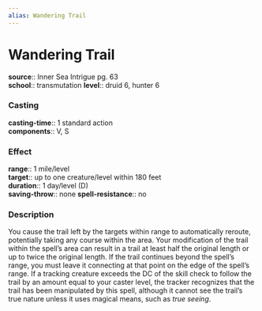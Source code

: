 ```yaml
---
alias: Wandering Trail
---
```


# Wandering Trail 

**source**:: Inner Sea Intrigue pg. 63  
**school**:: transmutation
**level**:: druid 6, hunter 6

### Casting 

**casting-time**:: 1 standard action  
**components**:: V, S

### Effect 

**range**:: 1 mile/level  
**target**:: up to one creature/level within 180 feet  
**duration**:: 1 day/level (D)  
**saving-throw**:: none
**spell-resistance**:: no

### Description 

You cause the trail left by the targets within range to automatically reroute, potentially taking any course within the area. Your modification of the trail within the spell’s area can result in a trail at least half the original length or up to twice the original length. If the trail continues beyond the spell’s range, you must leave it connecting at that point on the edge of the spell’s range. If a tracking creature exceeds the DC of the skill check to follow the trail by an amount equal to your caster level, the tracker recognizes that the trail has been manipulated by this spell, although it cannot see the trail’s true nature unless it uses magical means, such as *true seeing*.
